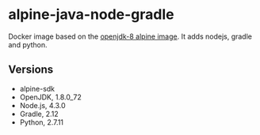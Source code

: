 # alpine-java-node-gradle

Docker image based on the [openjdk-8 alpine image](https://github.com/docker-library/openjdk/blob/b118fdc1e9b1aebdc178537551101dffe1f612a3/8-jdk/alpine/Dockerfile).
It adds nodejs, gradle and python.

## Versions
- alpine-sdk
- OpenJDK, 1.8.0_72
- Node.js, 4.3.0
- Gradle, 2.12
- Python, 2.7.11
